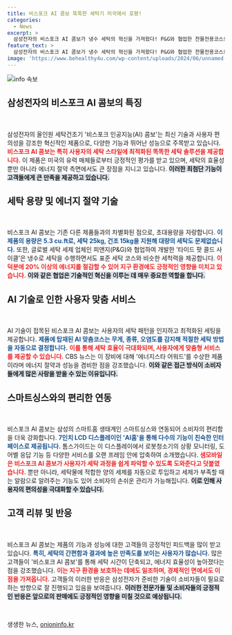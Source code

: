 ```yaml
---
title: 비스포크 AI 콤보 똑똑한 세탁기 미국에서 호평!
categories:
  - News
excerpt: >
  삼성전자의 비스포크 AI 콤보가 냉수 세탁의 혁신을 가져왔다! P&G와 협업한 찬물전용코스로 20% 에너지 절감, AI 기반 최적화로 스마트한 세탁 경험을 선사합니다. 클릭으로 더 알아보세요!
feature_text: >
  삼성전자의 비스포크 AI 콤보가 냉수 세탁의 혁신을 가져왔다! P&G와 협업한 찬물전용코스로 20% 에너지 절감, AI 기반 최적화로 스마트한 세탁 경험을 선사합니다. 클릭으로 더 알아보세요!
image: 'https://www.behealthy4u.com/wp-content/uploads/2024/06/unnamed-file.png'
---
```


<p><img src="https://www.behealthy4u.com/wp-content/uploads/2024/06/unnamed-file.png" alt="info 속보" /></p>

<h2 data-ke-size="size26">삼성전자의 비스포크 AI 콤보의 특징</h2>

<p data-ke-size="size16">&nbsp;</p>

<p>삼성전자의 올인원 세탁건조기 '비스포크 인공지능(AI) 콤보'는 최신 기술과 사용자 편의성을 강조한 혁신적인 제품으로, 다양한 기능과 뛰어난 성능으로 주목받고 있습니다. <b><span style="color: #ee2323;">비스포크 AI 콤보는 특히 사용자의 세탁 스타일에 최적화된 똑똑한 세탁 솔루션을 제공합니다.</span></b> 이 제품은 미국의 유력 매체들로부터 긍정적인 평가를 받고 있으며, 세탁의 효율성뿐만 아니라 에너지 절약 측면에서도 큰 장점을 지니고 있습니다. <b><span style="background-color: #21538527;">이러한 최첨단 기능이 고객들에게 큰 만족을 제공하고 있습니다.</span></b></p>

<h2 data-ke-size="size26">세탁 용량 및 에너지 절약 기술</h2>

<p data-ke-size="size16">&nbsp;</p>

<p>비스포크 AI 콤보는 기존 다른 제품들과의 차별화된 점으로, 초대용량을 자랑합니다. <b><span style="color: #1a5490;">이 제품의 용량은 5.3 cu.ft로, 세탁 25kg, 건조 15kg을 지원해 대량의 세탁도 문제없습니다.</span></b> 또한, 글로벌 세탁 세제 업체인 피앤지(P&amp;G)와 협업하여 개발한 '타이드 팟 콜드 사이클'은 냉수로 세탁을 수행하면서도 표준 세탁 코스와 비슷한 세척력을 제공합니다. <b><span style="color: #ee2323;">이 덕분에 20% 이상의 에너지를 절감할 수 있어 지구 환경에도 긍정적인 영향을 미치고 있습니다.</span></b> <b><span style="background-color: #21538527;">이와 같은 협업은 기술적인 혁신을 이루는 데 매우 중요한 역할을 합니다.</span></b></p>

<h2 data-ke-size="size26">AI 기술로 인한 사용자 맞춤 서비스</h2>

<p data-ke-size="size16">&nbsp;</p>

<p>AI 기술이 접목된 비스포크 AI 콤보는 사용자의 세탁 패턴을 인지하고 최적화된 세팅을 제공합니다. <b><span style="color: #1a5490;">제품에 탑재된 AI 맞춤코스는 무게, 종류, 오염도를 감지해 적절한 세탁 방법을 자동으로 결정합니다.</span></b> <b><span style="color: #ee2323;">이를 통해 세탁 효율이 극대화되며, 사용자에게 맞춤형 서비스를 제공할 수 있습니다.</span></b> CBS 뉴스는 이 장비에 대해 '에너지스타 어워드'를 수상한 제품이라며 에너지 절약과 성능을 겸비한 점을 강조했습니다. <b><span style="background-color: #21538527;">이와 같은 접근 방식이 소비자들에게 많은 사랑을 받을 수 있는 이유입니다.</span></b></p>

<h2 data-ke-size="size26">스마트싱스와의 편리한 연동</h2>

<p data-ke-size="size16">&nbsp;</p>

<p>비스포크 AI 콤보는 삼성의 스마트홈 생태계인 스마트싱스와 연동되어 소비자의 편리함을 더욱 강화합니다. <b><span style="color: #1a5490;">7인치 LCD 디스플레이인 'AI홈'을 통해 다수의 기능이 친숙한 인터페이스로 제공됩니다.</span></b> 톰스가이드는 이 디스플레이에서 로봇청소기의 상황 모니터링, 도어벨 응답 기능 등 다양한 서비스를 오랜 프레임 안에 압축하여 소개했습니다. <b><span style="color: #ee2323;">샘모바일은 비스포크 AI 콤보가 사용자가 세탁 과정을 쉽게 파악할 수 있도록 도와준다고 덧붙였습니다.</span></b> 뿐만 아니라, 세탁물에 적합한 양의 세제를 자동으로 투입하고 세제가 부족할 때는 알람으로 알려주는 기능도 있어 소비자의 손쉬운 관리가 가능해집니다. <b><span style="background-color: #21538527;">이로 인해 사용자의 편의성을 극대화할 수 있습니다.</span></b></p>

<h2 data-ke-size="size26">고객 리뷰 및 반응</h2>

<p data-ke-size="size16">&nbsp;</p>

<p>비스포크 AI 콤보는 제품의 기능과 성능에 대한 고객들의 긍정적인 피드백을 많이 받고 있습니다. <b><span style="color: #1a5490;">특히, 세탁의 간편함과 결과에 높은 만족도를 보이는 사용자가 많습니다.</span></b> 많은 고객들이 '비스포크 AI 콤보'를 통해 세탁 시간이 단축되고, 에너지 효율성이 높아졌다는 점을 강조했습니다. <b><span style="color: #ee2323;">이는 지구 환경을 보호하는 데에도 일조하며, 경제적인 면에서도 이점을 가져옵니다.</span></b> 고객들의 이러한 반응은 삼성전자가 준비한 기술이 소비자들이 필요로 하는 방향으로 잘 진행되고 있음을 보여줍니다. <b><span style="background-color: #21538527;">이러한 전문가들 및 소비자들의 긍정적인 반응은 앞으로의 판매에도 긍정적인 영향을 미칠 것으로 예상됩니다.</span></b></p>

<p data-ke-size="size16">&nbsp;</p>
생생한 뉴스, <a href="https://onioninfo.kr" rel="dofollow">onioninfo.kr</a>


